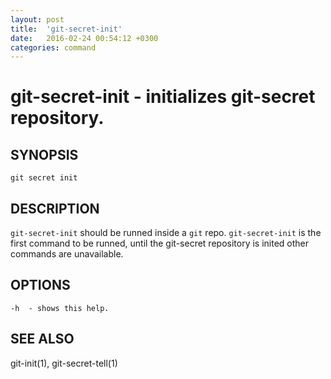 ```yaml
---
layout: post
title:  'git-secret-init'
date:   2016-02-24 00:54:12 +0300
categories: command
---
```

git-secret-init - initializes git-secret repository.
====================================================

## SYNOPSIS

    git secret init


## DESCRIPTION
`git-secret-init` should be runned inside a `git` repo. `git-secret-init` is the first command to be runned, until the git-secret repository is inited other commands are unavailable.


## OPTIONS

    -h  - shows this help.


## SEE ALSO

git-init(1), git-secret-tell(1)
